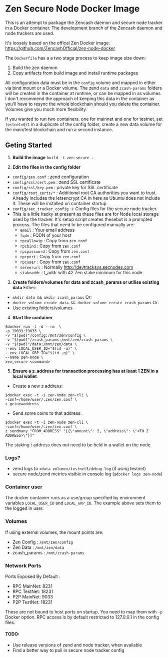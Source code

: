 # Zen Secure Node Docker Image

This is an attempt to package the Zencash daemon and secure node tracker in a Docker container.
The development branch of the Zencash daemon and node trackers are used.

It's loosely based on the offical Zen Docker image: https://github.com/ZencashOfficial/zen-node-docker

The `Dockerfile` has a a two stage process to keep image size down:
1. Build the zen daemon
2. Copy artifacts from build image and install runtime packages

All configuration data must be in the `config` volume and mapped in either via bind mount or a Docker volume. The zend `data` and `zcash-params` folders will be created in the container at runtime, or can be mapped in as volumes. I don't recommend the approach of keeping this data in the container as you'll have to resync the whole blockchain should you delete the container. Volumes give you much more flexibility.

If you wanted to run two containers, one for mainnet and one for testnet, set `testnet=0/1` in a duplicate of the config folder, create a new data volume for the main/test blockchain and run a second instance.

## Geting Started
1. **Build the image**
`build -t zen-secure .`

2. **Edit the files in the config folder**
- `config/zen.conf` : zend configuration
- `config/ssl/cert.pem` : zend SSL certificate
- `config/ssl/key.pem` : private key for SSL certificate
- `config/root_certs/*` : Additional root CA authorities you want to trust. Already includes the letsencrypt CA in here as Ubuntu does not include it. These will be installed on container startup
- `config/sec_tracker_config` -> Config files for the secure node tracker.
- This is a little hacky at present as these files are for Node local storage used by the tracker. It's setup script creates thesebut is a prompted process. The files that need to be configured manually are:
  - `email` : Your email address
  - `fqdn` : FQDN of your host
  - `rpcallowip` : Copy from `zen.conf`
  - `rpcbind` : Copy from `zen.conf`
  - `rpcpassword` : Copy from `zen.conf`
  - `rpcport` : Copy from `zen.conf`
  - `rpcuser` : Copy from `zen.conf`
  - `serverurl` : Normally http://devtracksys.secnodes.com
  - `stakeaddr` : t_addr with 42 Zen stake minimum for this node

3. **Create folders/volumes for data and zcash_params or utilise existing data**
Either:
- `mkdir data && mkdir zcash_params`
Or:
- `docker volume create data && docker volume create zcash_params`
Or:
- Use existing folders/volumes

4. **Start the container**
```
$docker run -t -d --rm  \
-p 19033:19033 \
-v "$(pwd)"/config:/mnt/zen/config \
-v "$(pwd)"/zcash_params:/mnt/zen/zcash-params \
-v "$(pwd)"/data:/mnt/zen/data \
--env LOCAL_USER_ID="$(id -u)" \
--env LOCAL_GRP_ID="$(id -g)" \
--name zen-node \
zen_secure <command>
```

5. **Ensure a z_address for transaction processing has at least 1 ZEN in a local wallet**

- Create a new z address:
```
$docker exec -t -i zen-node zen-cli \
-conf=/home/user/.zen/zen.conf \
z_getnewaddress
```

- Send some coins to that address:
```
$docker exec -t -i zen-node zen-cli \
-conf=/home/user/.zen/zen.conf \
z_sendmany "FROM_ADDRESS" "[{\"amount\": 2, \"address\": \"<TO Z ADDRESS>\"}]"
```

The staking t address does not need to be held in a wallet on the node.

### Logs?
- zend logs to `<data volume>/testnet3/debug.log` (if using testnet)
- secure node/zend metrics visible in console log (`$docker logs zen-node`)

### Container user
The docker container runs as a use/group specified by environment variables `LOCAL_USER_ID` and `LOCAL_GRP_ID`. The example above sets them to the logged in user.

### Volumes
If using external volumes, the mount points are:
- Zen Config : `/mnt/zen/config`
- Zen Data : `/mnt/zen/data`
- zcash_params : `/mnt/zcash-params`

### Network Ports
Ports Exposed By Default :
- RPC MainNet: 8231
- RPC TestNet: 18231
- P2P MainNet: 9033
- P2P TestNet: 18231

These are not bound to host ports on startup. You need to map them with `-p` Docker option.
RPC access is by default restricted to 127.0.0.1 in the config files.

#### TODO:
- Use release versions of zend and node tracker, when available
- Find a better way to pull in secure node tracker config


